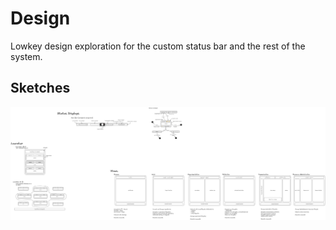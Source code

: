 # Design

Lowkey design exploration for the custom status bar and the rest of the system.

## Sketches

![Design v0](./design/personal-setup-design.png)
